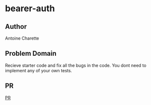 # bearer-auth

## Author

Antoine Charette

## Problem Domain

Recieve starter code and fix all the bugs in the code. You dont need to implement any of your own tests.

## PR

[PR](https://github.com/DevAOC/bearer-auth/pull/1)
